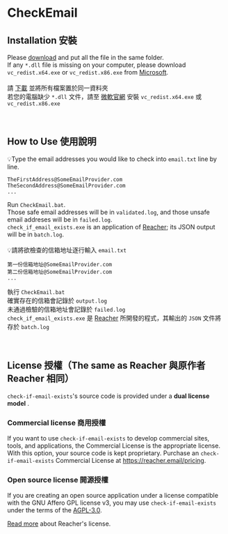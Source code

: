# CheckEmail
## Installation 安裝
Please [download](https://github.com/Zen-Tsai/CheckEmail/archive/refs/heads/main.zip) and put all the file in the same folder.\
If any `*.dll` file is missing on your computer, please download `vc_redist.x64.exe` or `vc_redist.x86.exe` from [Microsoft](https://www.microsoft.com/en-us/download/details.aspx?id=52685).\
 \
請 [下載](https://github.com/Zen-Tsai/CheckEmail/archive/refs/heads/main.zip) 並將所有檔案置於同一資料夾\
若您的電腦缺少 `*.dll` 文件，請至 [微軟官網](https://www.microsoft.com/zh-tw/download/details.aspx?id=52685) 安裝 `vc_redist.x64.exe` 或 `vc_redist.x86.exe`
<br/><br/><br/>
## How to Use 使用說明
💡Type the email addresses you would like to check into `email.txt` line by line.
```
TheFirstAddress@SomeEmailProvider.com
TheSecondAddress@SomeEmailProvider.com
...
```
Run `CheckEmail.bat`.\
Those safe email addresses will be in `validated.log`, and those unsafe email addreses will be in `failed.log`.\
`check_if_email_exists.exe` is an application of [Reacher](https://github.com/reacherhq/check-if-email-exists); its JSON output will be in `batch.log`.\
 \
💡請將欲檢查的信箱地址逐行輸入 `email.txt`
```
第一份信箱地址@SomeEmailProvider.com
第二份信箱地址@SomeEmailProvider.com
...
```
執行 `CheckEmail.bat`\
確實存在的信箱會記錄於 `output.log`\
未通過檢驗的信箱地址會記錄於 `failed.log`\
`check_if_email_exists.exe` 是 [Reacher](https://github.com/reacherhq/check-if-email-exists) 所開發的程式，其輸出的 `JSON` 文件將存於 `batch.log`
<br/><br/><br/>
## License 授權（The same as Reacher 與原作者 Reacher 相同）

`check-if-email-exists`'s source code is provided under a **dual license model** .

### Commercial license 商用授權

If you want to use `check-if-email-exists` to develop commercial sites, tools, and applications, the Commercial License is the appropriate license. With this option, your source code is kept proprietary. Purchase an `check-if-email-exists` Commercial License at https://reacher.email/pricing.

### Open source license 開源授權

If you are creating an open source application under a license compatible with the GNU Affero GPL license v3, you may use `check-if-email-exists` under the terms of the [AGPL-3.0](./LICENSE.AGPL).

[Read more](https://help.reacher.email/reacher-licenses) about Reacher's license.
